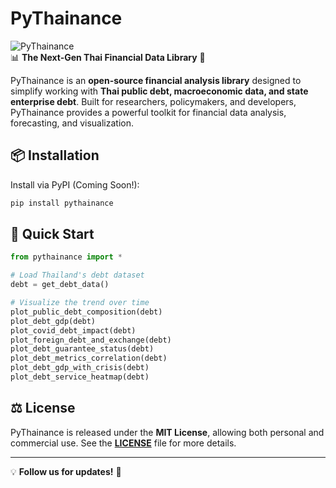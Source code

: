 # PyThainance

![PyThainance](https://img.shields.io/badge/Thai-Finance-blue.svg)  
📊 **The Next-Gen Thai Financial Data Library** 🚀

PyThainance is an **open-source financial analysis library** designed to simplify working with **Thai public debt, macroeconomic data, and state enterprise debt**. Built for researchers, policymakers, and developers, PyThainance provides a powerful toolkit for financial data analysis, forecasting, and visualization.

## 📦 Installation

Install via PyPI (Coming Soon!):
```bash
pip install pythainance
```

## 🚀 Quick Start

```python
from pythainance import *

# Load Thailand's debt dataset
debt = get_debt_data()

# Visualize the trend over time
plot_public_debt_composition(debt)
plot_debt_gdp(debt)
plot_covid_debt_impact(debt)
plot_foreign_debt_and_exchange(debt)
plot_debt_guarantee_status(debt)
plot_debt_metrics_correlation(debt)
plot_debt_gdp_with_crisis(debt)
plot_debt_service_heatmap(debt)
```

## ⚖️ License

PyThainance is released under the **MIT License**, allowing both personal and commercial use. See the **[LICENSE](https://opensource.org/licenses/MIT)** file for more details.

---

💡 **Follow us for updates!** 🚀

